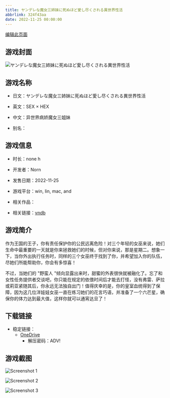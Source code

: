```yaml
---
title: ヤンデレな魔女三姉妹に死ぬほど愛し尽くされる異世界性活
abbrlink: 324f43aa
date: 2022-11-25 00:00:00
---
```

[编辑此页面](https://github.com/ACG-3/ADV3-source/blob/main/source/_posts/games/%E3%83%A4%E3%83%B3%E3%83%87%E3%83%AC%E3%81%AA%E9%AD%94%E5%A5%B3%E4%B8%89%E5%A7%89%E5%A6%B9%E3%81%AB%E6%AD%BB%E3%81%AC%E3%81%BB%E3%81%A9%E6%84%9B%E3%81%97%E5%B0%BD%E3%81%8F%E3%81%95%E3%82%8C%E3%82%8B%E7%95%B0%E4%B8%96%E7%95%8C%E6%80%A7%E6%B4%BB.md)

## 游戏封面

![ヤンデレな魔女三姉妹に死ぬほど愛し尽くされる異世界性活](https://pan.timero.xyz/onedrive/img_lib_001/%E3%83%A4%E3%83%B3%E3%83%87%E3%83%AC%E3%81%AA%E9%AD%94%E5%A5%B3%E4%B8%89%E5%A7%89%E5%A6%B9%E3%81%AB%E6%AD%BB%E3%81%AC%E3%81%BB%E3%81%A9%E6%84%9B%E3%81%97%E5%B0%BD%E3%81%8F%E3%81%95%E3%82%8C%E3%82%8B%E7%95%B0%E4%B8%96%E7%95%8C%E6%80%A7%E6%B4%BB_cover.avif)


## 游戏名称

- 日文：ヤンデレな魔女三姉妹に死ぬほど愛し尽くされる異世界性活
- 英文：SEX × HEX
- 中文：异世界病娇魔女三姐妹

- 别名：


## 游戏信息

- 时长：none h
- 开发者：Norn
- 发售日期：2022-11-25
- 游戏平台：win, lin, mac, and
- 相关作品：

- 相关链接：[vndb](https://vndb.org/v39954)


## 游戏简介

作为王国的王子，你有责任保护你的公民远离危险！对三个年轻的女巫来说，她们生命中最重要的一天就是你来拯救她们的时候，但对你来说，那是星期二。想象一下，当你外出执行任务时，同样的三个女巫终于找到了你，并希望加入你的队伍，尽她们所能帮助你，你会有多惊喜！

不过，当她们的 "野蛮人 "倾向显露出来时，甜蜜的外表很快就被融化了。忘了和女性任务提供者交谈吧，你只能在规定的依偎时间后才能去打怪，没有弗雷、萨拉或莉亚紧随其后，你永远无法独自出门！值得庆幸的是，你的皇室血统得到了保障，因为这几位洋娃娃女巫一直在练习她们的花言巧语，并准备了一个六芒星，确保你的体力达到最大值，这样你就可以通宵达旦了！




## 下载链接

- 稳定链接：
    - [OneDrive](https://pan.timero.xyz/onedrive/adv_lib_001/%E3%83%A4%E3%83%B3%E3%83%87%E3%83%AC%E3%81%AA%E9%AD%94%E5%A5%B3%E4%B8%89%E5%A7%89%E5%A6%B9%E3%81%AB%E6%AD%BB%E3%81%AC%E3%81%BB%E3%81%A9%E6%84%9B%E3%81%97%E5%B0%BD%E3%81%8F%E3%81%95%E3%82%8C%E3%82%8B%E7%95%B0%E4%B8%96%E7%95%8C%E6%80%A7%E6%B4%BB)
        - 解压密码：ADV!



## 游戏截图


![Screenshot 1](https://pan.timero.xyz/onedrive/img_lib_001/%E3%83%A4%E3%83%B3%E3%83%87%E3%83%AC%E3%81%AA%E9%AD%94%E5%A5%B3%E4%B8%89%E5%A7%89%E5%A6%B9%E3%81%AB%E6%AD%BB%E3%81%AC%E3%81%BB%E3%81%A9%E6%84%9B%E3%81%97%E5%B0%BD%E3%81%8F%E3%81%95%E3%82%8C%E3%82%8B%E7%95%B0%E4%B8%96%E7%95%8C%E6%80%A7%E6%B4%BB_Screenshot_1.avif)

![Screenshot 2](https://pan.timero.xyz/onedrive/img_lib_001/%E3%83%A4%E3%83%B3%E3%83%87%E3%83%AC%E3%81%AA%E9%AD%94%E5%A5%B3%E4%B8%89%E5%A7%89%E5%A6%B9%E3%81%AB%E6%AD%BB%E3%81%AC%E3%81%BB%E3%81%A9%E6%84%9B%E3%81%97%E5%B0%BD%E3%81%8F%E3%81%95%E3%82%8C%E3%82%8B%E7%95%B0%E4%B8%96%E7%95%8C%E6%80%A7%E6%B4%BB_Screenshot_2.avif)

![Screenshot 3](https://pan.timero.xyz/onedrive/img_lib_001/%E3%83%A4%E3%83%B3%E3%83%87%E3%83%AC%E3%81%AA%E9%AD%94%E5%A5%B3%E4%B8%89%E5%A7%89%E5%A6%B9%E3%81%AB%E6%AD%BB%E3%81%AC%E3%81%BB%E3%81%A9%E6%84%9B%E3%81%97%E5%B0%BD%E3%81%8F%E3%81%95%E3%82%8C%E3%82%8B%E7%95%B0%E4%B8%96%E7%95%8C%E6%80%A7%E6%B4%BB_Screenshot_3.avif)

